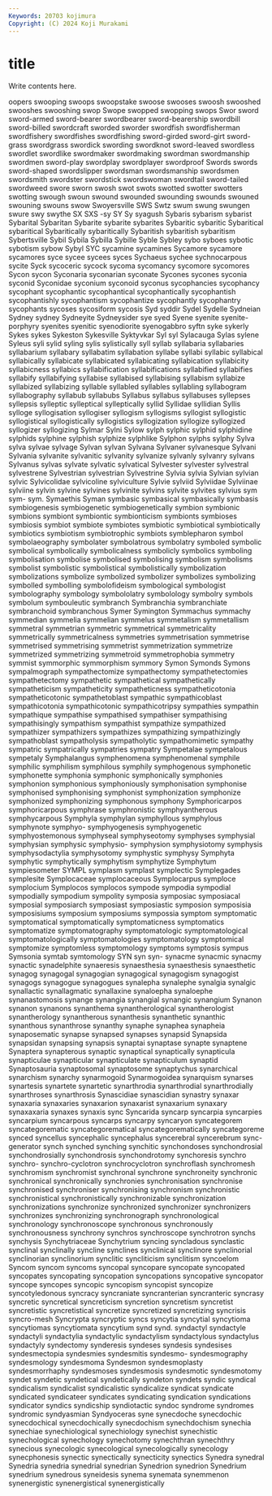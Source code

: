 ```yaml
---
Keywords: 20703 kojimura
Copyright: (C) 2024 Koji Murakami
---
```


# title

Write contents here.



oopers swooping swoops
swoopstake swoose swooses swoosh swooshed swooshes swooshing swop Swope swopped
swopping swops Swor sword sword-armed sword-bearer swordbearer sword-bearership swordbill sword-billed
swordcraft sworded sworder swordfish swordfisherman swordfishery swordfishes swordfishing sword-girded sword-girt
sword-grass swordgrass swordick swording swordknot sword-leaved swordless swordlet swordlike swordmaker
swordmaking swordman swordmanship swordmen sword-play swordplay swordplayer swordproof Swords swords
sword-shaped swordslipper swordsman swordsmanship swordsmen swordsmith swordster swordstick swordswoman swordtail
sword-tailed swordweed swore sworn swosh swot swots swotted swotter swotters
swotting swough swoun swound swounded swounding swounds swouned swouning swouns
swow Swoyersville SWS Swtz swum swung swungen swure swy swythe
SX SXS -sy SY Sy syagush Sybaris sybarism sybarist Sybarital
Sybaritan Sybarite sybarite sybarites Sybaritic sybaritic Sybaritical sybaritical Sybaritically sybaritically
Sybaritish sybaritish sybaritism Sybertsville Sybil Sybila Sybilla Sybille Syble Sybley
sybo syboes sybotic sybotism sybow Sybyl SYC sycamine sycamines Sycamore
sycamore sycamores syce sycee sycees syces Sychaeus sychee sychnocarpous sycite
Syck sycoceric sycock sycoma sycomancy sycomore sycomores Sycon sycon Syconaria
syconarian syconate Sycones sycones syconia syconid Syconidae syconium syconoid syconus
sycophancies sycophancy sycophant sycophantic sycophantical sycophantically sycophantish sycophantishly sycophantism sycophantize
sycophantly sycophantry sycophants sycoses sycosiform sycosis Syd syddir Sydel Sydelle
Sydneian Sydney sydney Sydneyite Sydneysider sye syed Syene syenite syenite-porphyry
syenites syenitic syenodiorite syenogabbro syftn syke sykerly Sykes sykes Sykeston
Sykesville Syktyvkar Syl syl Sylacauga Sylas sylene Syleus syli sylid
syling sylis sylistically syll syllab syllabaria syllabaries syllabarium syllabary syllabatim
syllabation syllabe syllabi syllabic syllabical syllabically syllabicate syllabicated syllabicating syllabication
syllabicity syllabicness syllabics syllabification syllabifications syllabified syllabifies syllabify syllabifying syllabise
syllabised syllabising syllabism syllabize syllabized syllabizing syllable syllabled syllables syllabling
syllabogram syllabography syllabub syllabubs Syllabus syllabus syllabuses syllepses syllepsis sylleptic
sylleptical sylleptically syllid Syllidae syllidian Syllis sylloge syllogisation syllogiser syllogism
syllogisms syllogist syllogistic syllogistical syllogistically syllogistics syllogization syllogize syllogized syllogizer
syllogizing Sylmar Sylni Sylow sylph sylphic sylphid sylphidine sylphids sylphine
sylphish sylphize sylphlike Sylphon sylphs sylphy Sylva sylva sylvae sylvage
Sylvan sylvan Sylvana Sylvaner sylvanesque Sylvani Sylvania sylvanite sylvanitic sylvanity
sylvanize sylvanly sylvanry sylvans Sylvanus sylvas sylvate sylvatic sylvatical Sylvester
sylvester sylvestral sylvestrene Sylvestrian sylvestrian Sylvestrine Sylvia sylvia Sylvian sylvian
sylvic Sylvicolidae sylvicoline sylviculture Sylvie sylviid Sylviidae Sylviinae sylviine sylvin
sylvine sylvines sylvinite sylvins sylvite sylvites sylvius sym sym- sym.
Symaethis Syman symbasic symbasical symbasically symbasis symbiogenesis symbiogenetic symbiogenetically symbion
symbionic symbions symbiont symbiontic symbionticism symbionts symbioses symbiosis symbiot symbiote
symbiotes symbiotic symbiotical symbiotically symbiotics symbiotism symbiotrophic symbiots symblepharon symbol
symbolaeography symbolater symbolatrous symbolatry symboled symbolic symbolical symbolically symbolicalness symbolicly
symbolics symboling symbolisation symbolise symbolised symbolising symbolism symbolisms symbolist symbolistic
symbolistical symbolistically symbolization symbolizations symbolize symbolized symbolizer symbolizes symbolizing symbolled
symbolling symbolofideism symbological symbologist symbolography symbology symbololatry symbolology symbolry symbols
symbolum symbouleutic symbranch Symbranchia symbranchiate symbranchoid symbranchous Symer Symington Symmachus
symmachy symmedian symmelia symmelian symmelus symmetalism symmetallism symmetral symmetrian symmetric
symmetrical symmetricality symmetrically symmetricalness symmetries symmetrisation symmetrise symmetrised symmetrising symmetrist
symmetrization symmetrize symmetrized symmetrizing symmetroid symmetrophobia symmetry symmist symmorphic symmorphism
symmory Symon Symonds Symons sympalmograph sympathectomize sympathectomy sympathetectomies sympathetectomy sympathetic
sympathetical sympathetically sympatheticism sympatheticity sympatheticness sympatheticotonia sympatheticotonic sympathetoblast sympathic sympathicoblast
sympathicotonia sympathicotonic sympathicotripsy sympathies sympathin sympathique sympathise sympathised sympathiser sympathising
sympathisingly sympathism sympathist sympathize sympathized sympathizer sympathizers sympathizes sympathizing sympathizingly
sympathoblast sympatholysis sympatholytic sympathomimetic sympathy sympatric sympatrically sympatries sympatry Sympetalae
sympetalous sympetaly Symphalangus symphenomena symphenomenal symphile symphilic symphilism symphilous symphily
symphogenous symphonetic symphonette symphonia symphonic symphonically symphonies symphonion symphonious symphoniously
symphonisation symphonise symphonised symphonising symphonist symphonization symphonize symphonized symphonizing symphonous
symphony Symphoricarpos symphoricarpous symphrase symphronistic symphyantherous symphycarpous Symphyla symphylan symphyllous
symphylous symphynote symphyo- symphyogenesis symphyogenetic symphyostemonous symphyseal symphyseotomy symphyses symphysial
symphysian symphysic symphysio- symphysion symphysiotomy symphysis symphysodactylia symphysotomy symphystic symphysy
Symphyta symphytic symphytically symphytism symphytize Symphytum sympiesometer SYMPL symplasm symplast
symplectic Symplegades symplesite Symplocaceae symplocaceous Symplocarpus symploce symplocium Symplocos symplocos
sympode sympodia sympodial sympodially sympodium sympolity symposia symposiac symposiacal symposial
symposiarch symposiast symposiastic symposion symposisia symposisiums symposium symposiums sympossia symptom
symptomatic symptomatical symptomatically symptomaticness symptomatics symptomatize symptomatography symptomatologic symptomatological symptomatologically
symptomatologies symptomatology symptomical symptomize symptomless symptomology symptoms symptosis sympus Symsonia
symtab symtomology SYN syn syn- synacme synacmic synacmy synactic synadelphite
synaeresis synaesthesia synaesthesis synaesthetic synagog synagogal synagogian synagogical synagogism synagogist
synagogs synagogue synagogues synalepha synalephe synalgia synalgic synallactic synallagmatic synallaxine
synaloepha synaloephe synanastomosis synange synangia synangial synangic synangium Synanon synanon
synanons synanthema synantherological synantherologist synantherology synantherous synanthesis synanthetic synanthic synanthous
synanthrose synanthy synaphe synaphea synapheia synaposematic synapse synapsed synapses synapsid
Synapsida synapsidan synapsing synapsis synaptai synaptase synapte synaptene Synaptera synapterous
synaptic synaptical synaptically synapticula synapticulae synapticular synapticulate synapticulum synaptid Synaptosauria
synaptosomal synaptosome synaptychus synarchical synarchism synarchy synarmogoid Synarmogoidea synarquism synarses
synartesis synartete synartetic synarthrodia synarthrodial synarthrodially synarthroses synarthrosis Synascidiae synascidian
synastry synaxar synaxaria synaxaries synaxarion synaxarist synaxarium synaxary synaxaxaria synaxes
synaxis sync Syncarida syncarp syncarpia syncarpies syncarpium syncarpous syncarps syncarpy
syncaryon syncategorem syncategorematic syncategorematical syncategorematically syncategoreme synced syncellus syncephalic syncephalus
syncerebral syncerebrum sync-generator synch synched synching synchitic synchondoses synchondrosial synchondrosially
synchondrosis synchondrotomy synchoresis synchro synchro- synchro-cyclotron synchrocyclotron synchroflash synchromesh synchromism
synchromist synchronal synchrone synchroneity synchronic synchronical synchronically synchronies synchronisation synchronise
synchronised synchroniser synchronising synchronism synchronistic synchronistical synchronistically synchronizable synchronization synchronizations
synchronize synchronized synchronizer synchronizers synchronizes synchronizing synchronograph synchronological synchronology synchronoscope
synchronous synchronously synchronousness synchrony synchros synchroscope synchrotron synchs synchysis Synchytriaceae
Synchytrium syncing syncladous synclastic synclinal synclinally syncline synclines synclinical synclinore
synclinorial synclinorian synclinorium synclitic syncliticism synclitism syncoelom Syncom syncom syncoms
syncopal syncopare syncopate syncopated syncopates syncopating syncopation syncopations syncopative syncopator
syncope syncopes syncopic syncopism syncopist syncopize syncotyledonous syncracy syncraniate syncranterian
syncranteric syncrasy syncretic syncretical syncreticism syncretion syncretism syncretist syncretistic syncretistical
syncretize syncretized syncretizing syncrisis syncro-mesh Syncrypta syncryptic syncs syncytia syncytial
syncytioma syncytiomas syncytiomata syncytium synd synd. syndactyl syndactyle syndactyli syndactylia
syndactylic syndactylism syndactylous syndactylus syndactyly syndectomy synderesis syndeses syndesis syndesises
syndesmectopia syndesmies syndesmitis syndesmo- syndesmography syndesmology syndesmoma Syndesmon syndesmoplasty syndesmorrhaphy
syndesmoses syndesmosis syndesmotic syndesmotomy syndet syndetic syndetical syndetically syndeton syndets
syndic syndical syndicalism syndicalist syndicalistic syndicalize syndicat syndicate syndicated syndicateer
syndicates syndicating syndication syndications syndicator syndics syndicship syndiotactic syndoc syndrome
syndromes syndromic syndyasmian Syndyoceras syne synecdoche synecdochic synecdochical synecdochically synecdochism
synechdochism synechia synechiae synechiological synechiology synechist synechistic synechological synechology synechotomy
synechthran synechthry synecious synecologic synecological synecologically synecology synecphonesis synectic synectically
synecticity synectics Synedra synedral Synedria synedria synedrial synedrian Synedrion synedrion
Synedrium synedrium synedrous syneidesis synema synemata synemmenon synenergistic synenergistical synenergistically
